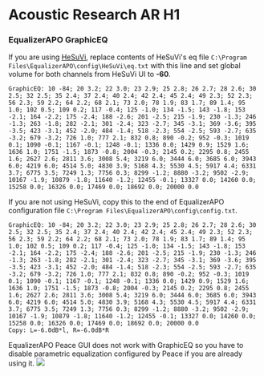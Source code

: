 # Acoustic Research AR H1
### EqualizerAPO GraphicEQ
If you are using [HeSuVi](https://sourceforge.net/projects/hesuvi/), replace contents of HeSuVi's eq file `C:\Program Files\EqualizerAPO\config\HeSuVi\eq.txt` with this line and set global volume for both channels from HeSuVi UI to **-60**.
```
GraphicEQ: 10 -84; 20 3.2; 22 3.0; 23 2.9; 25 2.8; 26 2.7; 28 2.6; 30 2.5; 32 2.5; 35 2.4; 37 2.4; 40 2.4; 42 2.4; 45 2.4; 49 2.3; 52 2.3; 56 2.3; 59 2.2; 64 2.2; 68 2.1; 73 2.0; 78 1.9; 83 1.7; 89 1.4; 95 1.0; 102 0.5; 109 0.2; 117 -0.4; 125 -1.0; 134 -1.5; 143 -1.8; 153 -2.1; 164 -2.2; 175 -2.4; 188 -2.6; 201 -2.5; 215 -1.9; 230 -1.3; 246 -1.3; 263 -1.8; 282 -2.1; 301 -2.4; 323 -2.7; 345 -3.1; 369 -3.6; 395 -3.5; 423 -3.1; 452 -2.0; 484 -1.4; 518 -2.3; 554 -2.5; 593 -2.7; 635 -3.2; 679 -3.2; 726 1.0; 777 2.1; 832 0.8; 890 -0.2; 952 -0.3; 1019 0.1; 1090 -0.1; 1167 -0.1; 1248 -0.1; 1336 0.0; 1429 0.9; 1529 1.6; 1636 1.0; 1751 -1.5; 1873 -0.8; 2004 -0.3; 2145 0.2; 2295 0.8; 2455 1.6; 2627 2.6; 2811 3.6; 3008 5.4; 3219 6.0; 3444 6.0; 3685 6.0; 3943 6.0; 4219 6.0; 4514 5.0; 4830 3.9; 5168 4.3; 5530 4.5; 5917 4.4; 6331 3.7; 6775 3.5; 7249 1.3; 7756 0.3; 8299 -1.2; 8880 -3.2; 9502 -2.9; 10167 -1.9; 10879 -1.8; 11640 -1.2; 12455 -0.1; 13327 0.0; 14260 0.0; 15258 0.0; 16326 0.0; 17469 0.0; 18692 0.0; 20000 0.0
```
If you are not using HeSuVi, copy this to the end of EqualizerAPO configuration file `C:\Program Files\EqualizerAPO\config\config.txt`.
```
GraphicEQ: 10 -84; 20 3.2; 22 3.0; 23 2.9; 25 2.8; 26 2.7; 28 2.6; 30 2.5; 32 2.5; 35 2.4; 37 2.4; 40 2.4; 42 2.4; 45 2.4; 49 2.3; 52 2.3; 56 2.3; 59 2.2; 64 2.2; 68 2.1; 73 2.0; 78 1.9; 83 1.7; 89 1.4; 95 1.0; 102 0.5; 109 0.2; 117 -0.4; 125 -1.0; 134 -1.5; 143 -1.8; 153 -2.1; 164 -2.2; 175 -2.4; 188 -2.6; 201 -2.5; 215 -1.9; 230 -1.3; 246 -1.3; 263 -1.8; 282 -2.1; 301 -2.4; 323 -2.7; 345 -3.1; 369 -3.6; 395 -3.5; 423 -3.1; 452 -2.0; 484 -1.4; 518 -2.3; 554 -2.5; 593 -2.7; 635 -3.2; 679 -3.2; 726 1.0; 777 2.1; 832 0.8; 890 -0.2; 952 -0.3; 1019 0.1; 1090 -0.1; 1167 -0.1; 1248 -0.1; 1336 0.0; 1429 0.9; 1529 1.6; 1636 1.0; 1751 -1.5; 1873 -0.8; 2004 -0.3; 2145 0.2; 2295 0.8; 2455 1.6; 2627 2.6; 2811 3.6; 3008 5.4; 3219 6.0; 3444 6.0; 3685 6.0; 3943 6.0; 4219 6.0; 4514 5.0; 4830 3.9; 5168 4.3; 5530 4.5; 5917 4.4; 6331 3.7; 6775 3.5; 7249 1.3; 7756 0.3; 8299 -1.2; 8880 -3.2; 9502 -2.9; 10167 -1.9; 10879 -1.8; 11640 -1.2; 12455 -0.1; 13327 0.0; 14260 0.0; 15258 0.0; 16326 0.0; 17469 0.0; 18692 0.0; 20000 0.0
Copy: L=-6.0dB*l, R=-6.0dB*R
```
EqualizerAPO Peace GUI does not work with GraphicEQ so you have to disable parametric equalization configured by Peace if you are already using it.
![](https://raw.githubusercontent.com/jaakkopasanen/AutoEq/master/results/Innerfidelity%202017/innerfidelity/onear/Acoustic%20Research%20AR%20H1/Acoustic%20Research%20AR%20H1.png)
